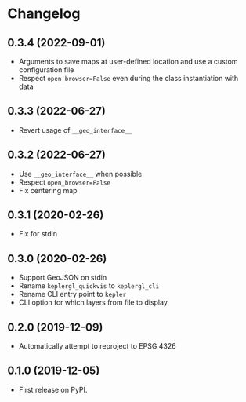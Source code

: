 # Changelog

## 0.3.4 (2022-09-01)

- Arguments to save maps at user-defined location and use a custom configuration file
- Respect `open_browser=False` even during the class instantiation with data

## 0.3.3 (2022-06-27)

- Revert usage of `__geo_interface__`

## 0.3.2 (2022-06-27)

- Use `__geo_interface__` when possible
- Respect `open_browser=False`
- Fix centering map

## 0.3.1 (2020-02-26)

- Fix for stdin

## 0.3.0 (2020-02-26)

- Support GeoJSON on stdin
- Rename `keplergl_quickvis` to `keplergl_cli`
- Rename CLI entry point to `kepler`
- CLI option for which layers from file to display

## 0.2.0 (2019-12-09)

- Automatically attempt to reproject to EPSG 4326

## 0.1.0 (2019-12-05)

- First release on PyPI.
